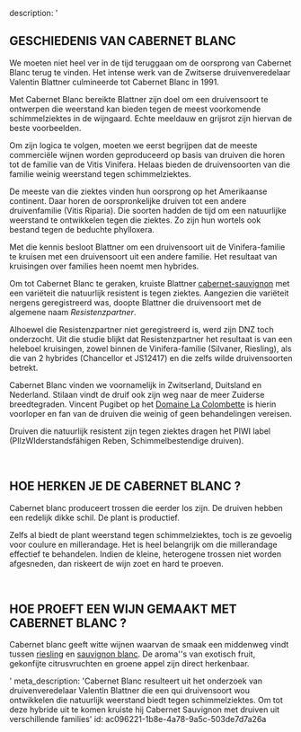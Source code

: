 description: '<h2 class="text-base md:text-lg">GESCHIEDENIS VAN CABERNET BLANC</h2><p>We moeten niet heel ver in de tijd teruggaan om de oorsprong van Cabernet Blanc terug te vinden. Het intense werk van de Zwitserse druivenveredelaar Valentin Blattner culmineerde tot Cabernet Blanc in 1991.</p><p>Met Cabernet Blanc bereikte Blattner zijn doel om een druivensoort te ontwerpen die weerstand kan bieden tegen de meest voorkomende schimmelziektes in de wijngaard. Echte meeldauw en grijsrot zijn hiervan de beste voorbeelden.</p><p>Om zijn logica te volgen, moeten we eerst begrijpen dat de meeste commerciële wijnen worden geproduceerd op basis van druiven die horen tot de familie van de Vitis Vinifera. Helaas bieden de druivensoorten van die familie weinig weerstand tegen schimmelziektes. </p><p>De meeste van die ziektes vinden hun oorsprong op het Amerikaanse continent. Daar horen de oorspronkelijke druiven tot een andere druivenfamilie (Vitis Riparia). Die soorten hadden de tijd om een natuurlijke weerstand te ontwikkelen tegen die ziektes. Zo zijn hun wortels ook bestand tegen de beduchte phylloxera.</p><p>Met die kennis besloot Blattner om een druivensoort uit de Vinifera-familie te kruisen met een druivensoort uit een andere familie. Het resultaat van kruisingen over families heen noemt men hybrides.</p><p>Om tot Cabernet Blanc te geraken, kruiste Blattner&nbsp;<a href="/nl/grape/cabernet-sauvignon">cabernet-sauvignon</a>&nbsp;met een variëteit die natuurlijk resistent is tegen ziektes. Aangezien die variëteit nergens geregistreerd was, doopte Blattner die druivensoort met de algemene naam&nbsp;<em>Resistenzpartner</em>.  </p><p>Alhoewel die Resistenzpartner niet geregistreerd is, werd zijn DNZ toch onderzocht. Uit die studie blijkt dat Resistenzpartner het resultaat is van een heleboel kruisingen, zowel binnen de Vinifera-familie (Silvaner, Riesling), als die van 2 hybrides (Chancellor et JS12417) en die zelfs wilde druivensoorten betrekt.</p><p>Cabernet Blanc vinden we voornamelijk in Zwitserland, Duitsland en Nederland. Stilaan vindt de druif ook zijn weg naar de meer Zuiderse breedtegraden. Vincent Pugibet op het&nbsp;<a href="/nl/estate/domaine-la-colombette">Domaine La Colombette</a>&nbsp;is hierin voorloper en fan van de druiven die weinig of geen behandelingen vereisen.</p><p>Druiven die natuurlijk resistent zijn tegen ziektes dragen het PIWI label (PIlzWIderstandsfähigen Reben, Schimmelbestendige druiven).</p><p><br></p><h2 class="text-base md:text-lg">HOE HERKEN JE DE CABERNET BLANC ?</h2><p>Cabernet blanc produceert trossen die eerder los zijn. De druiven hebben een redelijk dikke schil. De plant is productief. </p><p>Zelfs al biedt de plant weerstand tegen schimmelziektes, toch is ze gevoelig voor coulure en millerandage. Het is heel belangrijk om die millerandage effectief te behandelen. Indien de kleine, heterogene trossen niet worden afgesneden, dan riskeert de wijn zoet en hard te proeven.</p><p><br></p><h2 class="text-base md:text-lg">HOE PROEFT EEN WIJN GEMAAKT MET CABERNET BLANC ?</h2><p>Cabernet blanc geeft witte wijnen waarvan de smaak een middenweg vindt tussen&nbsp;<a href="/nl/grape/riesling">riesling</a>&nbsp;en&nbsp;<a href="/nl/grape/sauvignon-blanc">sauvignon blanc</a>. De aroma''s van exotisch fruit, gekonfijte citrusvruchten en groene appel zijn direct herkenbaar.</p>'
meta_description: 'Cabernet Blanc resulteert uit het onderzoek van druivenveredelaar Valentin Blattner die een qui druivensoort wou ontwikkelen die natuurlijk weerstand biedt tegen schimmelziektes. Om tot deze hybride uit te komen kruiste hij Cabernet Sauvignon met druiven uit verschillende families'
id: ac096221-1b8e-4a78-9a5c-503de7d7a26a
